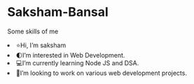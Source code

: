 # Saksham-Bansal
Some skills of me<br><li>
⭐Hi, I’m saksham <br></li><li>
🌓I’m interested in Web Development.<br></li><li>
💻I’m currently learning Node JS and  DSA.<br></li><li>
 🚀I’m looking to work on various  web development  projects.<br></li>
 
